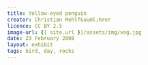 ```yaml
---
title: Yellow-eyed penguin
creator: Christian Mehlf&uuml;hrer
licence: CC BY 2.5
image-url: {{ site.url }}/assets/img/veg.jpg
date: 23 February 2008
layout: exhibit
tags: bird, day, rocks
---
```


